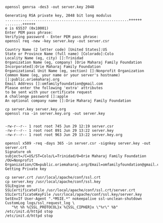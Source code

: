     openssl genrsa -des3 -out server.key 2048
    
    Generating RSA private key, 2048 bit long modulus
    .........................................................++++++
    ........++++++
    e is 65537 (0x10001)
    Enter PEM pass phrase:
    Verifying password - Enter PEM pass phrase:
    openssl req -new -key server.key -out server.csr

    Country Name (2 letter code) [United States]:US
    State or Province Name (full name) [Colorado]:Colo
    Locality Name (eg, city) []:Trinidad
    Organization Name (eg, company) [Orie Maharaj Family Foundation Incorporated]:Orie Maharaj Family Foundation
    Organizational Unit Name (eg, section) []:Nonprofit Organization 
    Common Name (eg, your name or your server's hostname) []:public.oriemaharaj.org
    Email Address []:omfamilyfoundation@gmail.com
    Please enter the following 'extra' attributes
    to be sent with your certificate request
    A challenge password []:apple
    An optional company name []:Orie Maharaj Family Foundation

    cp server.key server.key.org
    openssl rsa -in server.key.org -out server.key


    -rw-r--r-- 1 root root 745 Jun 29 12:19 server.csr
    -rw-r--r-- 1 root root 891 Jun 29 13:22 server.key
    -rw-r--r-- 1 root root 963 Jun 29 13:22 server.key.org

    openssl x509 -req -days 365 -in server.csr -signkey server.key -out server.crt
    Signature ok
    subject=/C=US/ST=Colo/L=Trinidad/O=Orie Maharaj Family Foundation /OU=Nonprofit
    Organization/CN=public.oriemaharaj.org/Email=omfamilyfoundation@gmail.com
    Getting Private key

    cp server.crt /usr/local/apache/conf/ssl.crt
    cp server.key /usr/local/apache/conf/ssl.key
    SSLEngine on
    SSLCertificateFile /usr/local/apache/conf/ssl.crt/server.crt
    SSLCertificateKeyFile /usr/local/apache/conf/ssl.key/server.key
    SetEnvIf User-Agent ".*MSIE.*" nokeepalive ssl-unclean-shutdown
    CustomLog logs/ssl_request_log \
       "%t %h %{SSL_PROTOCOL}x %{SSL_CIPHER}x \"%r\" %b"
    /etc/init.d/httpd stop
    /etc/init.d/httpd stop
